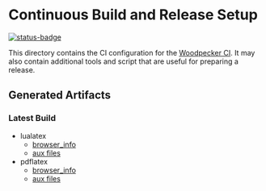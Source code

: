 # Continuous Build and Release Setup

[![status-badge](https://ci.logicalhacking.com/api/badges/Isabelle_DOF/Isabelle_DOF/status.svg)](https://ci.logicalhacking.com/Isabelle_DOF/Isabelle_DOF)

This directory contains the CI configuration for the [Woodpecker CI](https://woodpecker-ci.org/).
It may also contain additional tools and script that are useful for preparing a release.

## Generated Artifacts

### Latest Build

* lualatex
  * [browser_info](https://artifacts.logicalhacking.com/ci-confidential/Isabelle_DOF/Isabelle_DOF/main/latest/lualatex/browser_info/Unsorted/Isabelle_DOF/)
  * [aux files](https://artifacts.logicalhacking.com/ci-confidential/Isabelle_DOF/Isabelle_DOF/main/latest/lualatex/)
* pdflatex
  * [browser_info](https://artifacts.logicalhacking.com/ci-confidential/Isabelle_DOF/Isabelle_DOF/main/latest/pdflatex/browser_info/Unsorted/Isabelle_DOF/)
  * [aux files](https://artifacts.logicalhacking.com/ci-confidential/Isabelle_DOF/Isabelle_DOF/main/latest/pdflatex/)
